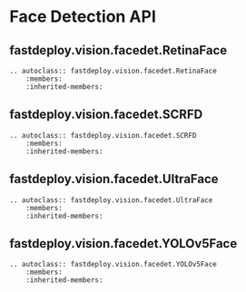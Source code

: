 # Face Detection API

## fastdeploy.vision.facedet.RetinaFace

```{eval-rst}
.. autoclass:: fastdeploy.vision.facedet.RetinaFace
    :members:
    :inherited-members:
```


## fastdeploy.vision.facedet.SCRFD

```{eval-rst}
.. autoclass:: fastdeploy.vision.facedet.SCRFD
    :members:
    :inherited-members:
```

## fastdeploy.vision.facedet.UltraFace

```{eval-rst}
.. autoclass:: fastdeploy.vision.facedet.UltraFace
    :members:
    :inherited-members:
```

## fastdeploy.vision.facedet.YOLOv5Face

```{eval-rst}
.. autoclass:: fastdeploy.vision.facedet.YOLOv5Face
    :members:
    :inherited-members:
```
